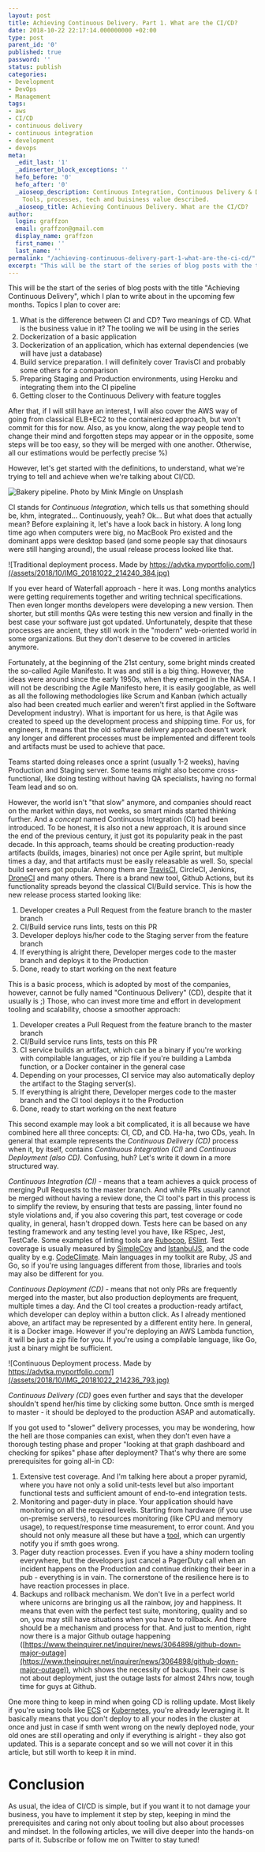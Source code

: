 ```yaml
---
layout: post
title: Achieving Continuous Delivery. Part 1. What are the CI/CD?
date: 2018-10-22 22:17:14.000000000 +02:00
type: post
parent_id: '0'
published: true
password: ''
status: publish
categories:
- Development
- DevOps
- Management
tags:
- aws
- CI/CD
- continuous delivery
- continuous integration
- development
- devops
meta:
  _edit_last: '1'
  _adinserter_block_exceptions: ''
  hefo_before: '0'
  hefo_after: '0'
  _aioseop_description: Continuous Integration, Continuous Delivery & Deployment explained.
    Tools, processes, tech and buisiness value described.
  _aioseop_title: Achieving Continuous Delivery. What are the CI/CD?
author:
  login: graffzon
  email: graffzon@gmail.com
  display_name: graffzon
  first_name: ''
  last_name: ''
permalink: "/achieving-continuous-delivery-part-1-what-are-the-ci-cd/"
excerpt: "This will be the start of the series of blog posts with the title “Achieving Continuous Delivery”, which I plan to write about in the upcoming few months."
---
```

This will be the start of the series of blog posts with the title "Achieving Continuous Delivery", which I plan to write
about in the upcoming few months. Topics I plan to cover are:

1. What is the difference between CI and CD? Two meanings of CD. What is the business value in it? The tooling we will
be using in the series
2. Dockerization of a basic application
3. Dockerization of an application, which has external dependencies (we will have just a database)
4. Build service preparation. I will definitely cover TravisCI and probably some others for a comparison
5. Preparing Staging and Production environments, using Heroku and integrating them into the CI pipeline
6. Getting closer to the Continuous Delivery with feature toggles

After that, if I will still have an interest, I will also cover the AWS way of going from classical ELB+EC2 to the
containerized approach, but won't commit for this for now. Also, as you know, along the way people tend to change their
mind and forgotten steps may appear or in the opposite, some steps will be too easy, so they will be merged with one
another. Otherwise, all our estimations would be perfectly precise %)

However, let's get started with the definitions, to understand, what we're trying to tell and achieve when we're talking
about CI/CD.

![Bakery pipeline. Photo by Mink Mingle on
Unsplash](/assets/2018/10/mink-mingle-185523-unsplash-small.jpg)

CI stands for *Continuous Integration*, which tells us that something should be, khm, integrated... Continuously, yeah?
Ok... But what does that actually mean? Before explaining it, let's have a look back in history. A long long time ago
when computers were big, no MacBook Pro existed and the dominant apps were desktop based (and some people say that
dinosaurs were still hanging around), the usual release process looked like that.

![Traditional deployment process. Made by
https://advtka.myportfolio.com/](/assets/2018/10/IMG_20181022_214240_384.jpg)

If you ever heard of Waterfall approach - here it was. Long months analytics were getting requirements together and
writing technical specifications. Then even longer months developers were developing a new version. Then shorter, but
still months QAs were testing this new version and finally in the best case your software just got updated.
Unfortunately, despite that these processes are ancient, they still work in the "modern" web-oriented world in some
organizations. But they don't deserve to be covered in articles anymore.

Fortunately, at the beginning of the 21st century, some bright minds created the so-called Agile Manifesto. It was and
still is a big thing. However, the ideas were around since the early 1950s, when they emerged in the NASA. I will not be
describing the Agile Manifesto here, it is easily googlable, as well as all the following methodologies like Scrum and
Kanban (which actually also had been created much earlier and weren't first applied in the Software Development
industry). What is important for us here, is that Agile was created to speed up the development process and shipping
time. For us, for engineers, it means that the old software delivery approach doesn't work any longer and different
processes must be implemented and different tools and artifacts must be used to achieve that pace.

Teams started doing releases once a sprint (usually 1-2 weeks), having Production and Staging server. Some teams might
also become cross-functional, like doing testing without having QA specialists, having no formal Team lead and so on.

However, the world isn't "that slow" anymore, and companies should react on the market within days, not weeks, so smart
minds started thinking further. And a *concept* named Continuous Integration (CI) had been introduced. To be honest, it
is also not a new approach, it is around since the end of the previous century, it just got its popularity peak in the
past decade. In this approach, teams should be creating production-ready artifacts (builds, images, binaries) not once
per Agile sprint, but multiple times a day, and that artifacts must be easily releasable as well. So, special build
servers got popular. Among them are [TravisCI](https://travis-ci.org/), CircleCI, Jenkins, [DroneCI](https://drone.io/)
and many others. There is a brand new tool, Github Actions, but its functionality spreads beyond the classical CI/Build
service. This is how the new release process started looking like:

1. Developer creates a Pull Request from the feature branch to the master branch
2. CI/Build service runs lints, tests on this PR
3. Developer deploys his/her code to the Staging server from the feature branch
4. If everything is alright there, Developer merges code to the master branch and deploys it to the Production
5. Done, ready to start working on the next feature

This is a basic process, which is adopted by most of the companies, however, cannot be fully named "Continuous Delivery"
(CD), despite that it usually is ;) Those, who can invest more time and effort in development tooling and scalability,
choose a smoother approach:

1. Developer creates a Pull Request from the feature branch to the master branch
2. CI/Build service runs lints, tests on this PR
3. CI service builds an artifact, which can be a binary if you're working with compilable languages, or zip file if
you're building a Lambda function, or a Docker container in the general case
1. Depending on your processes, CI service may also automatically deploy the artifact to the Staging server(s).
4. If everything is alright there, Developer merges code to the master branch and the CI tool deploys it to the
Production
5. Done, ready to start working on the next feature

This second example may look a bit complicated, it is all because we have combined here all three concepts: CI, CD, and
CD. Ha-ha, two CDs, yeah. In general that example represents the *Continuous Delivery (CD)* process when it, by itself,
contains *Continuous Integration (CI)* and *Continuous Deployment (also CD).* Confusing, huh? Let's write it down in a
more structured way.

*Continuous Integration (CI)* - means that a team achieves a quick process of merging Pull Requests to the master
branch. And while PRs usually cannot be merged without having a review done, the CI tool's part in this process is to
simplify the review, by ensuring that tests are passing, linter found no style violations and, if you also covering this
part, test coverage or code quality, in general, hasn't dropped down. Tests here can be based on any testing framework
and any testing level you have, like RSpec, Jest, TestCafe. Some examples of linting tools are
[Rubocop](https://github.com/rubocop-hq/rubocop), [ESlint](https://eslint.org/). Test coverage is usually measured by
[SimpleCov](https://github.com/colszowka/simplecov) and [IstanbulJS](https://istanbul.js.org/), and the code quality by
e.g. [CodeClimate](https://codeclimate.com/). Main languages in my toolkit are Ruby, JS and Go, so if you're using
languages different from those, libraries and tools may also be different for you.

*Continuous Deployment (CD) -* means that not only PRs are frequently merged into the master, but also production
deployments are frequent, multiple times a day. And the CI tool creates a production-ready artifact, which developer can
deploy within a button click. As I already mentioned above, an artifact may be represented by a different entity here.
In general, it is a Docker image. However if you're deploying an AWS Lambda function, it will be just a zip file for
you. If you're using a compilable language, like Go, just a binary might be sufficient.

![Continuous Deployment process. Made by
https://advtka.myportfolio.com/](/assets/2018/10/IMG_20181022_214236_793.jpg)

*Continuous Delivery (CD)* goes even further and says that the developer shouldn't spend her/his time by clicking some
button. Once smth is merged to master - it should be deployed to the production ASAP and automatically.

If you got used to "slower" delivery processes, you may be wondering, how the hell are those companies can exist, when
they don't even have a thorough testing phase and proper "looking at that graph dashboard and checking for spikes" phase
after deployment? That's why there are some prerequisites for going all-in CD:

1. Extensive test coverage. And I'm talking here about a proper pyramid, where you have not only a solid unit-tests
level but also important functional tests and sufficient amount of end-to-end integration tests.
2. Monitoring and pager-duty in place. Your application should have monitoring on all the required levels. Starting from
hardware (if you use on-premise servers), to resources monitoring (like CPU and memory usage), to request/response time
measurement, to error count. And you should not only measure all these but have a [tool](https://www.pagerduty.com/),
which can urgently notify you if smth goes wrong.
3. Pager duty reaction processes. Even if you have a shiny modern tooling everywhere, but the developers just cancel a
PagerDuty call when an incident happens on the Production and continue drinking their beer in a pub - everything is in
vain. The cornerstone of the resilience here is to have reaction processes in place.
4. Backups and rollback mechanism. We don't live in a perfect world where unicorns are bringing us all the rainbow, joy
and happiness. It means that even with the perfect test suite, monitoring, quality and so on, you may still have
situations when you have to rollback. And there should be a mechanism and process for that. And just to mention, right
now there is a major Github outage happening
([https://www.theinquirer.net/inquirer/news/3064898/github-down-major-outage](https://www.theinquirer.net/inquirer/news/3064898/github-down-major-outage)),
which shows the necessity of backups. Their case is not about deployment, just the outage lasts for almost 24hrs now,
tough time for guys at Github.

One more thing to keep in mind when going CD is rolling update. Most likely if you're using tools like
[ECS](https://aws.amazon.com/ru/ecs/) or [Kubernetes](https://kubernetes.io/), you're already leveraging it. It
basically means that you don't deploy to all your nodes in the cluster at once and just in case if smth went wrong on
the newly deployed node, your old ones are still operating and only if everything is alright - they also got updated.
This is a separate concept and so we will not cover it in this article, but still worth to keep it in mind.

# Conclusion

As usual, the idea of CI/CD is simple, but if you want it to not damage your business, you have to implement it step by
step, keeping in mind the prerequisites and caring not only about tooling but also about processes and mindset. In the
following articles, we will dive deeper into the hands-on parts of it. Subscribe or follow me on Twitter to stay tuned!
